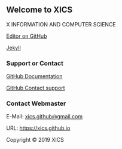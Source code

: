 ## Welcome to XICS
X INFORMATION AND COMPUTER SCIENCE

[Editor on GitHub](https://github.com/XICS/xics.github.io/edit/master/index.md)

[Jekyll](https://jekyllrb.com/)


### Support or Contact
[GitHub Documentation](https://help.github.com/categories/github-pages-basics/)

[GitHub Contact support](https://github.com/contact)
### Contact Webmaster
E-Mail: xics.github@gmail.com

URL: https://xics.github.io

Copyright © 2019 XICS
